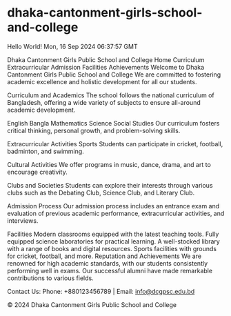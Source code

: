 # dhaka-cantonment-girls-school-and-college
Hello World!
Mon, 16 Sep 2024 06:37:57 GMT

Dhaka Cantonment Girls Public School and College
Home Curriculum Extracurricular Admission Facilities Achievements
Welcome to Dhaka Cantonment Girls Public School and College
We are committed to fostering academic excellence and holistic development for all our students.

Curriculum and Academics
The school follows the national curriculum of Bangladesh, offering a wide variety of subjects to ensure all-around academic development.

English
Bangla
Mathematics
Science
Social Studies
Our curriculum fosters critical thinking, personal growth, and problem-solving skills.

Extracurricular Activities
Sports
Students can participate in cricket, football, badminton, and swimming.

Cultural Activities
We offer programs in music, dance, drama, and art to encourage creativity.

Clubs and Societies
Students can explore their interests through various clubs such as the Debating Club, Science Club, and Literary Club.

Admission Process
Our admission process includes an entrance exam and evaluation of previous academic performance, extracurricular activities, and interviews.

Facilities
Modern classrooms equipped with the latest teaching tools.
Fully equipped science laboratories for practical learning.
A well-stocked library with a range of books and digital resources.
Sports facilities with grounds for cricket, football, and more.
Reputation and Achievements
We are renowned for high academic standards, with our students consistently performing well in exams. Our successful alumni have made remarkable contributions to various fields.

Contact Us: Phone: +880123456789 | Email: info@dcgpsc.edu.bd

© 2024 Dhaka Cantonment Girls Public School and College
